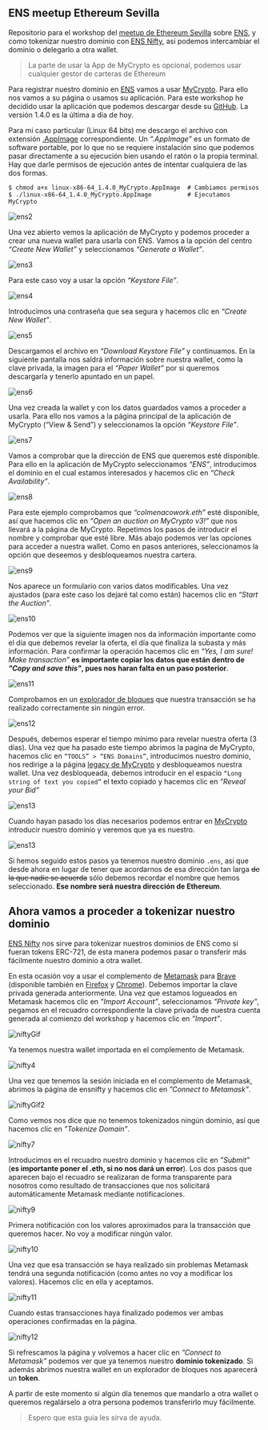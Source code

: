 ## ENS meetup Ethereum Sevilla
Repositorio para el workshop del [meetup de Ethereum Sevilla](https://secure.meetup.com/es/register/?ctx=ref) sobre [ENS](https://ens.domains/), y como tokenizar nuestro dominio con [ENS Nifty](https://ensnifty.com/), asi podemos intercambiar el dominio o delegarlo a otra wallet.

> La parte de usar la App de MyCrypto es opcional, podemos usar cualquier gestor de carteras de Ethereum

Para registrar nuestro dominio en [ENS](https://ens.domains/) vamos a usar [MyCrypto](https://mycrypto.com/). Para ello nos vamos a su página o usamos su aplicación. Para este workshop he decidido usar la aplicación que podemos descargar desde su [GitHub](https://github.com/MyCryptoHQ/MyCrypto/releases). La versión 1.4.0 es la última a día de hoy.

Para mi caso particular (Linux 64 bits) me descargo el archivo con extensión [.AppImage](https://github.com/MyCryptoHQ/MyCrypto/releases/download/1.4.0/linux-x86-64_1.4.0_MyCrypto.AppImage) correspondiente.
 Un _“.AppImage”_ es un formato de software portable, por lo que no se requiere instalación sino que podemos pasar directamente a su ejecución bien usando el ratón o la propia terminal. Hay que darle permisos de ejecución antes de intentar cualquiera de las dos formas.

 ```
 $ chmod a+x linux-x86-64_1.4.0_MyCrypto.AppImage  # Cambiamos permisos
 $ ./linux-x86-64_1.4.0_MyCrypto.AppImage          # Ejecutamos MyCrypto
 ```
![ens2](Images/ens2.png)


Una vez abierto vemos la aplicación de MyCrypto y podemos proceder a crear una nueva wallet para usarla con ENS. Vamos a la opción del centro _“Create New Wallet”_ y seleccionamos _“Generate a Wallet”_.

![ens3](Images/ens3.png)

Para este caso voy a usar la opción _“Keystore File”_.

![ens4](Images/ens4.png)

Introducimos una contraseña que sea segura y hacemos clic en _“Create New Wallet”_.

![ens5](Images/ens5.png)

Descargamos el archivo en _“Download Keystore File”_ y continuamos. En la siguiente pantalla nos saldrá información sobre nuestra wallet, como la clave privada, la imagen para el _“Paper Wallet”_ por si queremos descargarla y tenerlo apuntado en un papel.

![ens6](Images/ens6.png)

Una vez creada la wallet y con los datos guardados vamos a proceder a usarla. Para ello nos vamos a la página principal de la aplicación de MyCrypto (“View & Send”) y seleccionamos la opción _“Keystore File”_.

![ens7](Images/ens7.png)

Vamos a comprobar que la dirección de ENS que queremos esté disponible. Para ello en la aplicación de MyCrypto seleccionamos _“ENS”_, introducimos el dominio en el cual estamos interesados y hacemos clic en _“Check Availability”_.

![ens8](Images/ens8.png)

Para este ejemplo comprobamos que _“colmenacowork.eth”_ esté disponible, así que hacemos clic en _“Open an auction on MyCrypto v3!”_ que nos llevará a la página de MyCrypto. Repetimos los pasos de introducir el nombre y comprobar que esté libre. Más abajo podemos ver las opciones para acceder a nuestra wallet. Como en pasos anteriores, seleccionamos la opción que deseemos y desbloqueamos nuestra cartera.

![ens9](Images/ens9.png)

Nos aparece un formulario con varios datos modificables. Una vez ajustados (para este caso los dejaré tal como están) hacemos clic en _“Start the Auction”_.

![ens10](Images/ens10.png)

Podemos ver que la siguiente imagen nos da información importante como el día que debemos revelar la oferta, el día que finaliza la subasta y más información. Para confirmar la operación hacemos clic en _“Yes, I am sure! Make transaction”_ **es importante copiar los datos que están dentro de _"Copy and save this"_, pues nos haran falta en un paso posterior**.

![ens11](Images/ens11.png)

Comprobamos en un [explorador de bloques](https://etherscan.io/) que nuestra transacción se ha realizado correctamente sin ningún error.

![ens12](Images/ens12.png)

Después, debemos esperar el tiempo mínimo para revelar nuestra oferta (3 días). Una vez que ha pasado este tiempo abrimos la pagina de MyCrypto, hacemos clic en `“TOOLS” > “ENS Domains”`, introducimos nuestro dominio, nos redirige a la página [legacy de MyCrypto](https://legacy.mycrypto.com/) y desbloqueamos nuestra wallet.
Una vez desbloqueada, debemos introducir en el espacio `“Long string of text you copied”` el texto copiado y hacemos clic en _“Reveal your Bid”_

![ens13](Images/ens13.png)

Cuando hayan pasado los días necesarios podemos entrar en [MyCrypto](https://mycrypto.com/ens) introducir nuestro dominio y veremos que ya es nuestro.

![ens13](Images/ens14.png)

Si hemos seguido estos pasos ya tenemos nuestro dominio `.ens`, asi que desde ahora en lugar de tener que acordarnos de esa dirección tan larga ~~de la que nadie se acuerda~~ sólo debemos recordar el nombre que hemos seleccionado. **Ese nombre será nuestra dirección de Ethereum**.

## Ahora vamos a proceder a tokenizar nuestro dominio
[ENS Nifty](https://ensnifty.com/) nos sirve para tokenizar nuestros dominios de ENS como si fueran tokens ERC-721, de esta manera podemos pasar o transferir más fácilmente nuestro dominio a otra wallet.

En esta ocasión voy a usar el complemento de [Metamask](https://metamask.io/) para [Brave](https://brave.com/) (disponible también en [Firefox](https://addons.mozilla.org/en-US/firefox/addon/ether-metamask/) y [Chrome](https://chrome.google.com/webstore/detail/metamask/nkbihfbeogaeaoehlefnkodbefgpgknn)). Debemos importar la clave privada generada anteriormente. Una vez que estamos logueados en Metamask hacemos clic en _”Import Account”_, seleccionamos _”Private key”_, pegamos en el recuadro correspondiente la clave privada de nuestra cuenta generada al comienzo del workshop y hacemos clic en _”Import”_.

![niftyGif](Images/niftyGif.gif)

Ya tenemos nuestra wallet importada en el complemento de Metamask.

![nifty4](Images/nifty4.png)

Una vez que tenemos la sesión iniciada en el complemento de Metamask, abrimos la página de ensnifty y hacemos clic en _”Connect to Metamask”_.

![niftyGif2](Images/niftyGif2.gif)

Como vemos nos dice que no tenemos tokenizados ningún dominio, así que hacemos clic en _”Tokenize Domain”_.

![nifty7](Images/nifty7.png)

Introducimos en el recuadro nuestro dominio y hacemos clic en _”Submit”_ (**es importante poner el .eth, si no nos dará un error**). Los dos pasos que aparecen bajo el recuadro se realizaran de forma transparente para nosotros como resultado de transacciones que nos solicitará automáticamente Metamask mediante notificaciones.

![nifty9](Images/nifty9.png)

Primera notificación con los valores aproximados para la transacción que queremos hacer. No voy a modificar ningún valor.

![nifty10](Images/nifty10.png)

Una vez que esa transacción se haya realizado sin problemas Metamask tendrá una segunda notificación (como antes no voy a modificar los valores). Hacemos clic en ella y aceptamos.

![nifty11](Images/nifty11.png)

Cuando estas transacciones haya finalizado podemos ver ambas operaciones confirmadas en la página.

![nifty12](Images/nifty12.png)

Si refrescamos la página y volvemos a hacer clic en _”Connect to Metamask”_ podemos ver que ya tenemos nuestro **dominio tokenizado**. Si además abrimos nuestra wallet en un explorador de bloques nos aparecerá un **token**.

A partir de este momento si algún día tenemos que mandarlo a otra wallet o queremos regalárselo a otra persona podemos transferirlo muy fácilmente.

>Espero que esta guía les sirva de ayuda.
